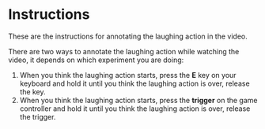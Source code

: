# Instructions

These are the instructions for annotating the laughing action in the video.

There are two ways to annotate the laughing action while watching the video, it depends on which experiment you are doing:
1. When you think the laughing action starts, press the **E** key on your keyboard and hold it until you think the laughing action is over, release the key.
1. When you think the laughing action starts, press the **trigger** on the game controller and hold it until you think the laughing action is over, release the trigger.
